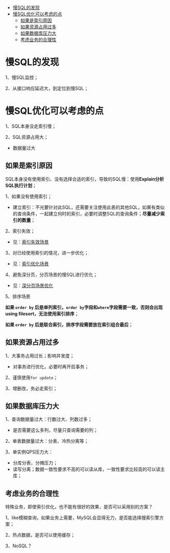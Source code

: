 
- [慢SQL的发现](#慢sql的发现)
- [慢SQL优化可以考虑的点](#慢sql优化可以考虑的点)
  - [如果是索引原因](#如果是索引原因)
  - [如果资源占用过多](#如果资源占用过多)
  - [如果数据库压力大](#如果数据库压力大)
  - [考虑业务的合理性](#考虑业务的合理性)

# 慢SQL的发现

1、慢SQL监控；

2、从接口响应延迟大，到定位到慢SQL；


# 慢SQL优化可以考虑的点

1、SQL本身没走索引慢；

2、SQL资源占用大；
- 数据量过大

## 如果是索引原因

SQL本身没有使用索引、没有选择合适的索引，导致的SQL慢：使用**Explain分析SQL执行计划**；

1、如果没有使用索引；
- 建立索引：不光要针对此SQL，还需要关注使用此表的其他SQL，如果有类似的查询条件，一起建立何时的索引，必要时调整SQL的查询条件；**尽量减少索引的数量**；

2、索引失效；
- 见：[索引失效场景](./04_InnoDB索引使用.md#索引失效场景)

3、对已经使用索引的情况，进一步优化；
- 见：[索引优化场景](./04_InnoDB索引使用.md#索引优化场景)

4、避免深分页，分页场景的慢SQL进行优化；
- 见：[深分页场景优化](./13_深分页.md)

5、排序场景

**如果 `order by` 后是单列索引，`order by`字段和`where`字段需要一致，否则会出现using filesort，无法使用索引排序**；

**如果 `order by` 后是联合索引，排序字段需要放在索引组合最后**；

## 如果资源占用过多
1、大事务占用过长；影响并发度；
- 对事务进行优化，必要时再开启事务；

2、谨慎使用`for update`；

3、增删改，务必走索引；

## 如果数据库压力大

1、查询数据量过大：行数过大、列数过多；
- 是否需要这么多列，尽量只查询需要的列；

2、单表数据量过大：分表、冷热分离等；

3、单实例QPS压力大：
- 分库分表，分摊压力；
- 读写分离；数据一致性要求不高的可以读从库，一致性要求比较高的可以读主库；


## 考虑业务的合理性

特殊业务，即使索引优化，也不能有很好的效果，是否可以采用别的方案？

1、like模糊查询，如果业务上需要，MySQL会显得无力，是否能选择搜索引擎方案；

2、热点数据，是否可以使用缓存；

3、NoSQL？